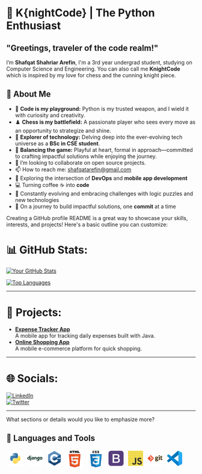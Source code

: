 <!--
**Shafqat-Shahriar/Shafqat-Shahriar** is a ✨ _special_ ✨ repository because its `README.md` (this file) appears on your GitHub profile.

Here are some ideas to get you started:

- 🔭 I’m currently working on ...
- 🌱 I’m currently learning ...
- 👯 I’m looking to collaborate on ...
- 🤔 I’m looking for help with ...
- 💬 Ask me about ...
- 📫 How to reach me: ...
- 😄 Pronouns: ...
- ⚡ Fun fact: ...
-->


# 👑 K{nightCode} | The Python Enthusiast 
## "Greetings, traveler of the code realm!"  
I’m **Shafqat Shahriar Arefin**, I'm a 3rd year undergrad student, studying on Computer Science and Engineering. You can also call me **KnightCode** which is inspired by my love for chess and the cunning knight piece.  

## 💫 About Me
- 🐍 **Code is my playground:** Python is my trusted weapon, and I wield it with curiosity and creativity.  
- ♟️ **Chess is my battlefield:** A passionate player who sees every move as an opportunity to strategize and shine.  
- 🌌 **Explorer of technology:** Delving deep into the ever-evolving tech universe as a **BSc in CSE student**.  
- 🎯 **Balancing the game:** Playful at heart, formal in approach—committed to crafting impactful solutions while enjoying the journey.
- 👯 I’m looking to collaborate on open source projects.
- 📫 How to reach me: <a href="shafqatarefin@gmail.com">shafqatarefin@gmail.com</a>
- 🔭 Exploring the intersection of **DevOps** and **mobile app development**  
- 💻 Turning coffee ☕ into **code**  
- 🌱 Constantly evolving and embracing challenges with logic puzzles and new technologies  
- 🚀 On a journey to build impactful solutions, one **commit** at a time  





Creating a GitHub profile README is a great way to showcase your skills, interests, and projects! Here's a basic outline you can customize:

<!--

# 💫 About Me:
- 👋 Hi, I'm [Your Name]  
- 🌱 I’m currently learning **[Your Current Learning Goals, e.g., DevOps, Mobile App Development]**  
- 💼 Aspiring **DevOps Engineer**  
- 🛠️ Working on **[Your Current Projects, e.g., Expense Tracker App, Online Shopping App]**  
- 💡 I love solving **logic puzzles** and **coding challenges**  
- 📫 How to reach me: **[Your Email or Social Media Links]**  



# 🚀 Skills:
- **Programming Languages:** Python, Java, [Any others]  
- **Tools & Technologies:** OpenGL, Docker, Kubernetes, [Other tools you're familiar with]  
- **Special Interests:** Mobile App Development, Automation, [Other interests]  

--->

# 📊 GitHub Stats:
[![Your GitHub Stats](https://github-readme-stats.vercel.app/api?username=yourusername&show_icons=true&theme=radical)](https://github.com/Shafqat-Shahriar)  

[![Top Languages](https://github-readme-stats.vercel.app/api/top-langs/?username=yourusername&layout=compact&theme=radical)](https://github.com/Shafqat-Shahriar)  

---

# 🌟 Projects:
- **[Expense Tracker App](#)**  
  A mobile app for tracking daily expenses built with Java.  
- **[Online Shopping App](#)**  
  A mobile e-commerce platform for quick shopping.  

---

# 🌐 Socials:
[![LinkedIn](https://img.shields.io/badge/LinkedIn-blue?style=for-the-badge&logo=linkedin)](https://linkedin.com/in/yourusername)  
[![Twitter](https://img.shields.io/badge/Twitter-blue?style=for-the-badge&logo=twitter)](https://twitter.com/yourusername)  

---

What sections or details would you like to emphasize more?









## 🚀 Languages and Tools
<p align="left">
<img src="https://raw.githubusercontent.com/github/explore/80688e429a7d4ef2fca1e82350fe8e3517d3494d/topics/python/python.png" alt="Python" height="40" style="vertical-align:top; margin:4px">
<img src="https://raw.githubusercontent.com/github/explore/80688e429a7d4ef2fca1e82350fe8e3517d3494d/topics/django/django.png" alt="django" height="40" style="vertical-align:top; margin:4px">
<img src="https://raw.githubusercontent.com/github/explore/80688e429a7d4ef2fca1e82350fe8e3517d3494d/topics/cpp/cpp.png" alt="C++" height="40" style="vertical-align:top; margin:4px">
<img src="https://raw.githubusercontent.com/github/explore/80688e429a7d4ef2fca1e82350fe8e3517d3494d/topics/html/html.png" alt="html" height="44" style="vertical-align:top; margin:4px">
<img src="https://raw.githubusercontent.com/github/explore/80688e429a7d4ef2fca1e82350fe8e3517d3494d/topics/css/css.png" alt="html" height="44" style="vertical-align:top; margin:4px">
<img src="https://raw.githubusercontent.com/github/explore/80688e429a7d4ef2fca1e82350fe8e3517d3494d/topics/bootstrap/bootstrap.png" alt="bootstrap" height="40" style="vertical-align:top; margin:4px">
<img src="https://raw.githubusercontent.com/github/explore/80688e429a7d4ef2fca1e82350fe8e3517d3494d/topics/javascript/javascript.png" alt="Javascript" height="40" style="vertical-align:top; margin:4px">
<img src="https://raw.githubusercontent.com/github/explore/80688e429a7d4ef2fca1e82350fe8e3517d3494d/topics/git/git.png" alt="git" height="40" style="vertical-align:top; margin:4px">
<img src="https://raw.githubusercontent.com/github/explore/80688e429a7d4ef2fca1e82350fe8e3517d3494d/topics/visual-studio-code/visual-studio-code.png" alt="VS Code" height="40" style="vertical-align:top; margin:4px">
</p>



